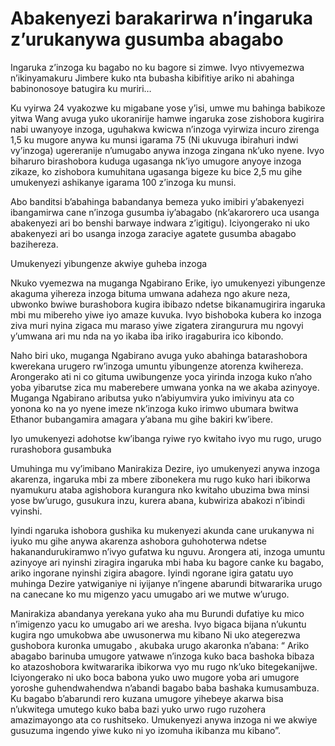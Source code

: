 # Abakenyezi barakarirwa n’ingaruka z’urukanywa gusumba abagabo

Ingaruka z’inzoga ku bagabo no ku bagore si zimwe. Ivyo ntivyemezwa n’ikinyamakuru Jimbere kuko nta bubasha kibifitiye ariko ni abahinga babinonosoye batugira ku muriri…

Ku vyirwa 24 vyakozwe ku migabane yose y’isi, umwe mu bahinga babikoze yitwa Wang avuga yuko ukoranirije hamwe ingaruka zose zishobora kugirira nabi uwanyoye inzoga, uguhakwa kwicwa n’inzoga vyirwiza incuro zirenga 1,5 ku mugore anywa ku munsi igarama 75 (Ni ukuvuga ibirahuri indwi vy’inzoga) ugereranije n’umugabo anywa inzoga zingana nk’uko nyene. Ivyo biharuro birashobora kuduga ugasanga nk’iyo umugore anyoye inzoga zikaze, ko zishobora kumuhitana ugasanga bigeze ku bice 2,5 mu gihe umukenyezi ashikanye igarama 100 z’inzoga ku munsi.

Abo banditsi b’abahinga babandanya bemeza yuko imibiri y’abakenyezi ibangamirwa cane n’inzoga gusumba iy’abagabo (nk’akarorero uca usanga abakenyezi ari bo benshi barwaye indwara z’igitigu). Iciyongerako ni uko  abakenyezi ari bo usanga inzoga zaraciye agatete gusumba abagabo bazihereza.

Umukenyezi yibungenze akwiye guheba inzoga

Nkuko vyemezwa na muganga Ngabirano Erike, iyo umukenyezi yibungenze akaguma yihereza inzoga bituma umwana adaheza ngo akure neza, ubwonko bwiwe burashobora kugira ibibazo ndetse bikanamugirira ingaruka mbi mu mibereho yiwe iyo amaze kuvuka. Ivyo bishoboka kubera ko inzoga ziva muri nyina zigaca mu maraso yiwe zigatera zirangurura mu ngovyi y’umwana ari mu nda na yo ikaba iba iriko iragaburira ico kibondo.

Naho biri uko, muganga Ngabirano avuga yuko abahinga batarashobora kwerekana urugero rw’inzoga umuntu yibungenze atorenza kwihereza. Arongerako ati ni co gituma uwibungenze yoca yirinda inzoga kuko n’aho yoba yibarutse zica mu maberebere umwana yonka na we akaba azinyoye.  Muganga Ngabirano aributsa yuko n’abiyumvira yuko imivinyu ata co yonona ko na yo nyene imeze nk’inzoga kuko irimwo ubumara bwitwa Ethanor bubangamira amagara y’abana mu gihe bakiri kw’ibere.

Iyo umukenyezi adohotse kw’ibanga ryiwe ryo kwitaho ivyo mu rugo, urugo rurashobora gusambuka

Umuhinga mu vy’imibano Manirakiza Dezire, iyo umukenyezi anywa inzoga akarenza, ingaruka mbi za mbere zibonekera mu rugo kuko hari ibikorwa nyamukuru ataba agishobora kurangura nko kwitaho ubuzima bwa minsi yose bw’urugo, gusukura inzu, kurera abana, kubwiriza abakozi n’ibindi vyinshi.

Iyindi ngaruka ishobora gushika ku mukenyezi akunda cane urukanywa ni iyuko mu gihe anywa akarenza ashobora guhohoterwa ndetse hakanandurukiramwo n’ivyo gufatwa ku nguvu. Arongera ati,  inzoga umuntu azinyoye ari nyinshi ziragira ingaruka mbi haba ku bagore canke ku bagabo, ariko ingorane nyinshi zigira abagore. Iyindi ngorane igira gatatu uyo muhinga Dezire yatwiganiye ni iyijanye n’ingene abarundi bitwararika urugo na canecane ko mu migenzo yacu umugabo ari we mutwe w’urugo.

Manirakiza abandanya yerekana yuko aha mu Burundi dufatiye ku mico n’imigenzo yacu ko umugabo ari we aresha. Ivyo bigaca bijana n’ukuntu kugira ngo umukobwa abe uwusonerwa mu kibano Ni uko ategerezwa gushobora kuronka umugabo , akubaka urugo akaronka n’abana: “ Ariko abagabo barinuba umugore yatwawe n’inzoga kuko baca bashoka bibaza ko atazoshobora kwitwararika ibikorwa vyo mu rugo nk’uko bitegekanijwe. Iciyongerako ni uko boca babona yuko uwo mugore yoba ari umugore yoroshe guhendwahendwa n’abandi bagabo baba bashaka kumusambuza. Ku bagabo b’abarundi rero kuzana umugore yihebeye akarwa bisa n’ukwitega umutego kuko baba bazi yuko urwo rugo ruzohera amazimayongo ata co rushitseko. Umukenyezi anywa inzoga ni we akwiye gusuzuma ingendo yiwe kuko ni yo izomuha ikibanza mu kibano”.
